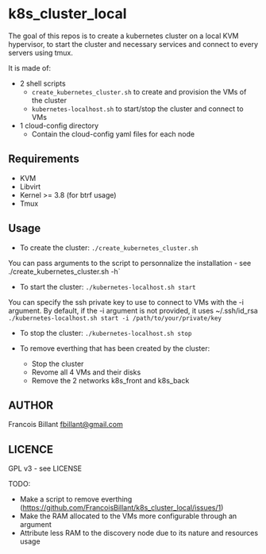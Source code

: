 k8s_cluster_local
=================
The goal of this repos is to create a kubernetes cluster on a local KVM hypervisor, to start the cluster and necessary services and connect to every servers using tmux.

It is made of:
- 2 shell scripts
	* `create_kubernetes_cluster.sh` to create and provision the VMs of the cluster
	* `kubernetes-localhost.sh` to start/stop the cluster and connect to VMs
- 1 cloud-config directory
	* Contain the cloud-config yaml files for each node

Requirements
------------
- KVM
- Libvirt
- Kernel >= 3.8 (for btrf usage)
- Tmux

Usage
-----
- To create the cluster:
`./create_kubernetes_cluster.sh`

You can pass arguments to the script to personnalize the installation - see ./create_kubernetes_cluster.sh -h`

- To start the cluster:
`./kubernetes-localhost.sh start`

You can specify the ssh private key to use to connect to VMs with the -i argument. By default, if the -i argument is not provided, it uses ~/.ssh/id_rsa
`./kubernetes-localhost.sh start -i /path/to/your/private/key`

- To stop the cluster:
`./kubernetes-localhost.sh stop`

- To remove everthing that has been created by the cluster:
	- Stop the cluster
	- Revome all 4 VMs and their disks
	- Remove the 2 networks k8s_front and k8s_back

AUTHOR
------
  Francois Billant <fbillant@gmail.com>

LICENCE
-------
  GPL v3 - see LICENSE


TODO:
- Make a script to remove everthing (https://github.com/FrancoisBillant/k8s_cluster_local/issues/1)
- Make the RAM allocated to the VMs more configurable through an argument
- Attribute less RAM to the discovery node due to its nature and resources usage
